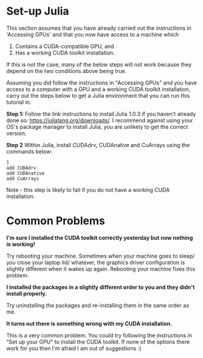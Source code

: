 
<a id='Set-up-Julia-1'></a>

# Set-up Julia


This section assumes that you have already carried out the instructions in 'Accessing GPUs' and that you now have access to a machine which


1. Contains a CUDA-compatible GPU, and
2. Has a working CUDA toolkit installation.


If this is not the case, many of the below steps will not work because they depend on the two conditions above being true.


Assuming you did follow the instructions in "Accessing GPUs" and you have access to a computer with a GPU and a working CUDA toolkit installation, carry out the steps below to get a Julia environment that you can run this tutorial in.


**Step 1:** Follow the link instructions to install Julia 1.0.3 if you haven't already done so: https://julialang.org/downloads/. I recommend against using your OS's package manager to install Julia, you are unlikely to get the correct version.


**Step 2** Within Julia, install CUDAdrv, CUDAnative and CuArrays using the commands below:


```
]
add CUDAdrv
add CUDAnative
add CuArrays
```


Note - this step is likely to fail if you do not have a working CUDA installation.


<a id='Common-Problems-1'></a>

# Common Problems


**I'm sure I installed the CUDA toolkit correctly yesterday but now nothing is working!**


Try rebooting your machine. Sometimes when your machine goes to sleep/ you close your laptop lid/ whatever, the graphics driver configuration is slightly different when it wakes up again. Rebooting your machine fixes this problem.


**I installed the packages in a slightly different order to you and they didn't install properly.**


Try uninstalling the packages and re-installing them in the same order as me.


**It turns out there is something wrong with my CUDA installation.**


This is a very common problem. You could try following the instructions in "Set up your GPU" to install the CUDA toolkit. If none of the options there work for you then I'm afraid I am out of suggestions :(

